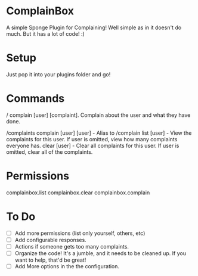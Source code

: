 # ComplainBox
A simple Sponge Plugin for Complaining!
Well simple as in it doesn't do much. But it has a lot of code! :)

# Setup
Just pop it into your plugins folder and go!

# Commands
/ complain [user] [complaint]. Complain about the user and what they have done.

/complaints complain [user] [user] - Alias to /complain
            list [user] - View the complaints for this user. If user is omitted, view how many complaints everyone has.
            clear [user] - Clear all complaints for this user. If user is omitted, clear all of the complaints.

# Permissions
complainbox.list
complainbox.clear
complainbox.complain

# To Do
-[ ] Add more permissions (list only yourself, others, etc)
-[ ] Add configurable responses.
-[ ] Actions if someone gets too many complaints.
-[ ] Organize the code! It's a jumble, and it needs to be cleaned up. If you want to help, that'd be great!
-[ ] Add More options in the the configuration.